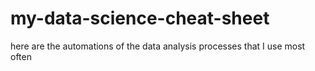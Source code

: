 # my-data-science-cheat-sheet
here are the automations of the data analysis processes that I use most often
